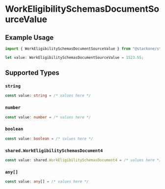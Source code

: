 # WorkEligibilitySchemasDocumentSourceValue

## Example Usage

```typescript
import { WorkEligibilitySchemasDocumentSourceValue } from "@stackone/stackone-client-ts/sdk/models/shared";

let value: WorkEligibilitySchemasDocumentSourceValue = 1523.55;
```

## Supported Types

### `string`

```typescript
const value: string = /* values here */
```

### `number`

```typescript
const value: number = /* values here */
```

### `boolean`

```typescript
const value: boolean = /* values here */
```

### `shared.WorkEligibilitySchemasDocument4`

```typescript
const value: shared.WorkEligibilitySchemasDocument4 = /* values here */
```

### `any[]`

```typescript
const value: any[] = /* values here */
```


